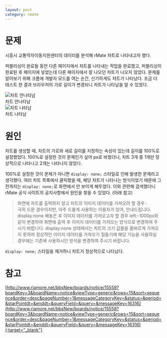 ```yaml
---
layout: post
category: rmate 
---
```


# 문제

시흥시 교통약자이동지원센터의 데이터를 분석해 rMate 차트로 나타내고자 했다. 

퍼블리싱이 완료될 동안 다른 페이지에서 차트를 나타내는 작업을 완료했고, 퍼블리싱이 완료된 후 페이지에 넣었는데 다른 페이지에서 잘 나오던 차트가 나오지 않았다. 
문제를 알아보기 위해 크롬에 개발자 모드를 여는 순간, 신기하게도 차트가 나타났다. 조금 더 테스트 한 결과 브라우저의 가로 길이가 변경되니 차트가 나타남을 알 수 있었다.

<div>
    <img src="/no-access-please/assets/image/2021-05-11-rmate-display-none/1.png" alt="차트 안나타남"/>
    <figcaption>차트 안나타남</figcaption>
</div>

<div>
    <img src="/no-access-please/assets/image/2021-05-11-rmate-display-none/2.png" alt="차트 나타남"/>
    <figcaption>차트 나타남</figcaption>
</div>

# 원인

차트를 생성할 때, 차트의 가로와 세로 길이를 지정하는 속성이 있는데 길이를 100%로 설정했었다. 
100%로 설정한 것이 문제인가 싶어 px로 바꿨더니, 차트 3개 중 1개만 정상적으로 나타나고 2개는 나타나지 않았다.

100%로 설정한 것이 문제가 아니면 `display: none;` 스타일로 인해 발생한 문제라고 생각했다. 
여러 차트 목록에서 클릭했을 때, 해당 차트가 나타나는 방식이었기 때문에 그 전까지는 `display: none;`로 화면에서 안 보이게 해두었다.
이와 관련해 검색했더니 rMate 공식 사이트의 공지사항에서 원인을 찾을 수 있었다. (아래 참고) 

> 화면에 차트를 출력하지 않고 차트의 이미지 데이터를 가져오려 할 경우 : <br>
극히 드문 경우이지만,  아주 드물게 사용하는 이용자가 있어, 안내드립니다.
display:none 해놓은 후 이미지 데이터를 가져오고자 할 경우
left:-1000px와 같이 변경하여 화면에 출력 후 이미지 데이터를 가져오는 방식으로 변경하여 주시기 바랍니다.
display:none 상태에서는 차트의 크기 값들을 올바르게 가져오지 못하여 정상적인 이미지 데이터를 가져오기 힘들기에 
해당 기능을 사용하실 경우에는 기존에 사용하시던 방식을 변경하여 주시기 바랍니다.

`display: none;` 스타일을 제거하니 차트가 정상적으로 나타났다. 

# 참고

[http://www.riamore.net/bbsNew/boards/notice/15558?boardKey=3&boardName=notice&viewType=generic&rows=15&sort=sequence&order=desc&pageNumber=1&messageCategoryKey=&status=&period=&starPointdt=&enddt=&queryField=&query=&messageKey=16316](http://www.riamore.net/bbsNew/boards/notice/15558?boardKey=3&boardName=notice&viewType=generic&rows=15&sort=sequence&order=desc&pageNumber=1&messageCategoryKey=&status=&period=&starPointdt=&enddt=&queryField=&query=&messageKey=16316){:target="_blank"}